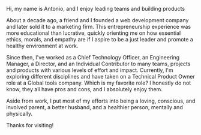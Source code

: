 Hi, my name is Antonio, and I enjoy leading teams and building products

About a decade ago, a friend and I founded a web development company and later sold it to a marketing firm. This entrepreneurship experience was more educational than lucrative, quickly orienting me on how essential ethics, morals, and empathy are if I aspire to be a just leader and promote a healthy environment at work.

Since then, I've worked as a Chief Technology Officer, an Engineering Manager, a Director, and an Individual Contributor to many teams, projects and products with various levels of effort and impact. Currently, I'm exploring different disciplines and have taken on a Technical Product Owner role at a Global tools company. Which is my favorite role? I honestly do not know, they all have pros and cons, and I absolutely enjoy them.

Aside from work, I put most of my efforts into being a loving, conscious, and involved parent, a better husband, and a healthier person, mentally and physically.

Thanks for visiting!



<!--
**antoniwan/antoniwan** is a ✨ _special_ ✨ repository because its `README.md` (this file) appears on your GitHub profile.

Here are some ideas to get you started:

- 🔭 I’m currently working on ...
- 🌱 I’m currently learning ...
- 👯 I’m looking to collaborate on ...
- 🤔 I’m looking for help with ...
- 💬 Ask me about ...
- 📫 How to reach me: ...
- 😄 Pronouns: ...
- ⚡ Fun fact: ...
-->
